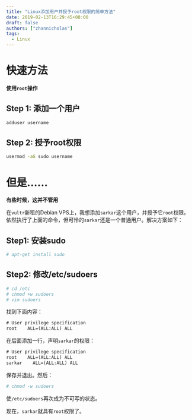 ```yaml
---
title: "Linux添加用户并授予root权限的简单方法"
date: 2019-02-13T16:29:45+08:00
draft: false
authors: ["zhannicholas"]
tags:
  - Linux
---
```


# 快速方法

**使用`root`操作**

## Step 1: 添加一个用户

```bash
adduser username
```

## Step 2: 授予root权限

```bash
usermod -aG sudo username
```

# 但是......

**有些时候，这并不管用**

在`vultr`新租的Debian VPS上，我想添加`sarkar`这个用户，并授予它`root`权限。依然执行了上面的命令，但可怜的`sarkar`还是一个普通用户。解决方案如下：

## Step1: 安装sudo

```bash
# apt-get install sudo
```

## Step2: 修改/etc/sudoers

```bash
# cd /etc
# chmod +w sudoers
# vim sudoers
```

找到下面内容：

```txt
# User privilege specification
root	ALL=(ALL:ALL) ALL
```

在后面添加一行，声明`sarkar`的权限：

```txt
# User privilege specification
root	ALL=(ALL:ALL) ALL
sarkar    ALL=(ALL:ALL) ALL
```



保存并退出。然后：

```bash
# chmod -w sudoers
```

使`/etc/sudoers`再次成为不可写的状态。

现在，`sarkar`就具有`root`权限了。